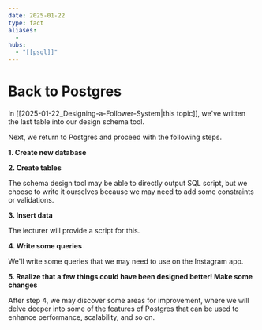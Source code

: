 ```yaml
---
date: 2025-01-22
type: fact
aliases:
  -
hubs:
  - "[[psql]]"
---
```


# Back to Postgres

In [[2025-01-22_Designing-a-Follower-System|this topic]], we've written the last table into our design schema tool.

Next, we return to Postgres and proceed with the following steps.


**1. Create new database**


**2. Create tables**

The schema design tool may be able to directly output SQL script, but we choose to write it ourselves because we may need to add some constraints or validations.


**3. Insert data**

The lecturer will provide a script for this.


**4. Write some queries**

We'll write some queries that we may need to use on the Instagram app.


**5. Realize that a few things could have been designed better! Make some changes**

After step 4, we may discover some areas for improvement, where we will delve deeper into some of the features of Postgres that can be used to enhance performance, scalability, and so on.
